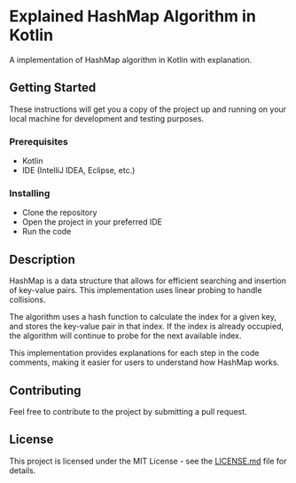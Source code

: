# Explained HashMap Algorithm in Kotlin
A implementation of HashMap algorithm in Kotlin with explanation.

## Getting Started
These instructions will get you a copy of the project up and running on your local machine for development and testing purposes.

### Prerequisites
- Kotlin
- IDE (IntelliJ IDEA, Eclipse, etc.)

### Installing
- Clone the repository
- Open the project in your preferred IDE
- Run the code

## Description
HashMap is a data structure that allows for efficient searching and insertion of key-value pairs. This implementation uses linear probing to handle collisions.

The algorithm uses a hash function to calculate the index for a given key, and stores the key-value pair in that index. If the index is already occupied, the algorithm will continue to probe for the next available index.

This implementation provides explanations for each step in the code comments, making it easier for users to understand how HashMap works.

## Contributing
Feel free to contribute to the project by submitting a pull request.

## License
This project is licensed under the MIT License - see the [LICENSE.md](LICENSE.md) file for details.
